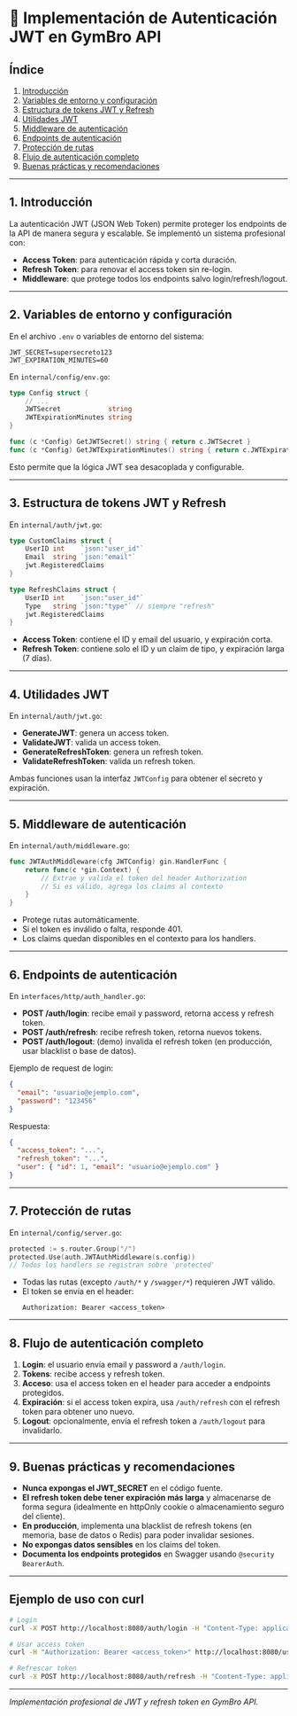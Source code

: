 # 🔐 Implementación de Autenticación JWT en GymBro API

## Índice

1. [Introducción](#introducción)
2. [Variables de entorno y configuración](#variables-de-entorno-y-configuración)
3. [Estructura de tokens JWT y Refresh](#estructura-de-tokens-jwt-y-refresh)
4. [Utilidades JWT](#utilidades-jwt)
5. [Middleware de autenticación](#middleware-de-autenticación)
6. [Endpoints de autenticación](#endpoints-de-autenticación)
7. [Protección de rutas](#protección-de-rutas)
8. [Flujo de autenticación completo](#flujo-de-autenticación-completo)
9. [Buenas prácticas y recomendaciones](#buenas-prácticas-y-recomendaciones)

---

## 1. Introducción

La autenticación JWT (JSON Web Token) permite proteger los endpoints de la API de manera segura y escalable. Se implementó un sistema profesional con:

- **Access Token**: para autenticación rápida y corta duración.
- **Refresh Token**: para renovar el access token sin re-login.
- **Middleware**: que protege todos los endpoints salvo login/refresh/logout.

---

## 2. Variables de entorno y configuración

En el archivo `.env` o variables de entorno del sistema:

```env
JWT_SECRET=supersecreto123
JWT_EXPIRATION_MINUTES=60
```

En `internal/config/env.go`:

```go
type Config struct {
    // ...
    JWTSecret            string
    JWTExpirationMinutes string
}

func (c *Config) GetJWTSecret() string { return c.JWTSecret }
func (c *Config) GetJWTExpirationMinutes() string { return c.JWTExpirationMinutes }
```

Esto permite que la lógica JWT sea desacoplada y configurable.

---

## 3. Estructura de tokens JWT y Refresh

En `internal/auth/jwt.go`:

```go
type CustomClaims struct {
    UserID int    `json:"user_id"`
    Email  string `json:"email"`
    jwt.RegisteredClaims
}

type RefreshClaims struct {
    UserID int    `json:"user_id"`
    Type   string `json:"type"` // siempre "refresh"
    jwt.RegisteredClaims
}
```

- **Access Token**: contiene el ID y email del usuario, y expiración corta.
- **Refresh Token**: contiene solo el ID y un claim de tipo, y expiración larga (7 días).

---

## 4. Utilidades JWT

En `internal/auth/jwt.go`:

- **GenerateJWT**: genera un access token.
- **ValidateJWT**: valida un access token.
- **GenerateRefreshToken**: genera un refresh token.
- **ValidateRefreshToken**: valida un refresh token.

Ambas funciones usan la interfaz `JWTConfig` para obtener el secreto y expiración.

---

## 5. Middleware de autenticación

En `internal/auth/middleware.go`:

```go
func JWTAuthMiddleware(cfg JWTConfig) gin.HandlerFunc {
    return func(c *gin.Context) {
        // Extrae y valida el token del header Authorization
        // Si es válido, agrega los claims al contexto
    }
}
```

- Protege rutas automáticamente.
- Si el token es inválido o falta, responde 401.
- Los claims quedan disponibles en el contexto para los handlers.

---

## 6. Endpoints de autenticación

En `interfaces/http/auth_handler.go`:

- **POST /auth/login**: recibe email y password, retorna access y refresh token.
- **POST /auth/refresh**: recibe refresh token, retorna nuevos tokens.
- **POST /auth/logout**: (demo) invalida el refresh token (en producción, usar blacklist o base de datos).

Ejemplo de request de login:

```json
{
  "email": "usuario@ejemplo.com",
  "password": "123456"
}
```

Respuesta:

```json
{
  "access_token": "...",
  "refresh_token": "...",
  "user": { "id": 1, "email": "usuario@ejemplo.com" }
}
```

---

## 7. Protección de rutas

En `internal/config/server.go`:

```go
protected := s.router.Group("/")
protected.Use(auth.JWTAuthMiddleware(s.config))
// Todos los handlers se registran sobre 'protected'
```

- Todas las rutas (excepto `/auth/*` y `/swagger/*`) requieren JWT válido.
- El token se envía en el header:
  ```
  Authorization: Bearer <access_token>
  ```

---

## 8. Flujo de autenticación completo

1. **Login**: el usuario envía email y password a `/auth/login`.
2. **Tokens**: recibe access y refresh token.
3. **Acceso**: usa el access token en el header para acceder a endpoints protegidos.
4. **Expiración**: si el access token expira, usa `/auth/refresh` con el refresh token para obtener uno nuevo.
5. **Logout**: opcionalmente, envía el refresh token a `/auth/logout` para invalidarlo.

---

## 9. Buenas prácticas y recomendaciones

- **Nunca expongas el JWT_SECRET** en el código fuente.
- **El refresh token debe tener expiración más larga** y almacenarse de forma segura (idealmente en httpOnly cookie o almacenamiento seguro del cliente).
- **En producción**, implementa una blacklist de refresh tokens (en memoria, base de datos o Redis) para poder invalidar sesiones.
- **No expongas datos sensibles** en los claims del token.
- **Documenta los endpoints protegidos** en Swagger usando `@security BearerAuth`.

---

## Ejemplo de uso con curl

```bash
# Login
curl -X POST http://localhost:8080/auth/login -H "Content-Type: application/json" -d '{"email":"usuario@ejemplo.com","password":"123456"}'

# Usar access token
curl -H "Authorization: Bearer <access_token>" http://localhost:8080/usuarios

# Refrescar token
curl -X POST http://localhost:8080/auth/refresh -H "Content-Type: application/json" -d '{"refresh_token":"<refresh_token>"}'
```

---

_Implementación profesional de JWT y refresh token en GymBro API._
